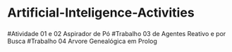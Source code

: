 # Artificial-Inteligence-Activities
###
#Atividade 01 e 02 Aspirador de Pó
#Trabalho 03 de Agentes Reativo e por Busca
#Trabalho 04 Arvore Genealógica em Prolog
